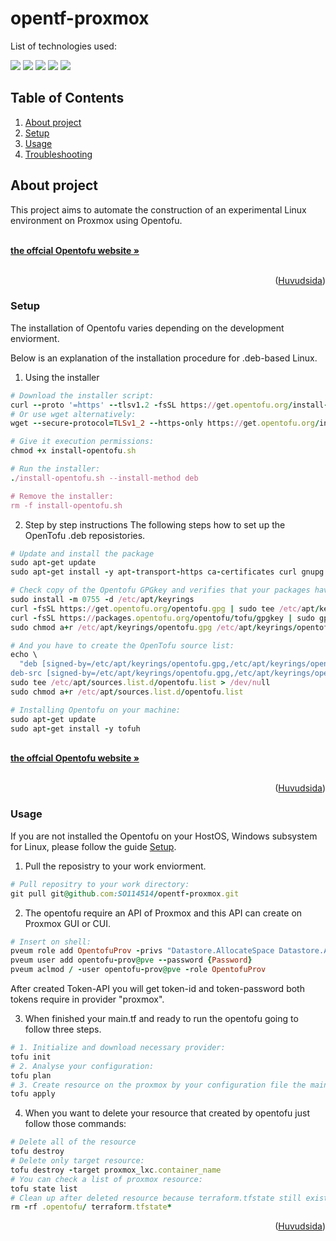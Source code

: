# opentf-proxmox
<div id="top"></div>
<p style="display: inline">
  <!-- List of technologies used --> 
  List of technologies used:
  
<img src="https://img.shields.io/badge/Proxmox--FFA500.svg?logo=Proxmox&style=plastic"> <img src="https://img.shields.io/badge/HCL--007FFF.svg?logo=HCL&style=plastic"> <img src="https://img.shields.io/badge/opentofu--FFFF00.svg?logo=opentofu&style=plastic"> <img src="https://img.shields.io/badge/Linux--FFA500.svg?logo=Linux&style=plastic"> <img src="https://img.shields.io/badge/WSL--007FFF.svg?logo=WSL&style=plastic">

## Table of Contents

1. [About project](#Aboutproject)
2. [Setup](https://github.com/SO114514/opentf-proxmox/tree/main?tab=readme-ov-file#setup)
3. [Usage](https://github.com/SO114514/opentf-proxmox/tree/main?tab=readme-ov-file#usage)
4. [Troubleshooting](#Troubleshooting)

## About project

This project aims to automate the construction of an experimental Linux environment on Proxmox using Opentofu. 

<!-- Describe the project overview -->

  <p align="left">
    <br />
    <!-- URL to the offcial Opentofu website -->
    <a href="https://opentofu.org/"><strong>the offcial Opentofu website »</strong></a>
    <br />
    <br />

<p align="right">(<a href="#top">Huvudsida</a>)</p>

### Setup
The installation of Opentofu varies depending on the development enviorment.

Below is an explanation of the installation procedure for .deb-based Linux.

 1. Using the installer

```ruby
# Download the installer script:
curl --proto '=https' --tlsv1.2 -fsSL https://get.opentofu.org/install-opentofu.sh -o install-opentofu.sh
# Or use wget alternatively:
wget --secure-protocol=TLSv1_2 --https-only https://get.opentofu.org/install-opentofu.sh -O install-opentofu.sh

# Give it execution permissions:
chmod +x install-opentofu.sh

# Run the installer:
./install-opentofu.sh --install-method deb

# Remove the installer:
rm -f install-opentofu.sh
```

 2. Step by step instructions
    The following steps how to set up the OpenTofu .deb reposistories.

```ruby
# Update and install the package
sudo apt-get update
sudo apt-get install -y apt-transport-https ca-certificates curl gnupg

# Check copy of the Opentofu GPGkey and verifies that your packages have indeed benn created using the official pipeline and not been tampered with:
sudo install -m 0755 -d /etc/apt/keyrings
curl -fsSL https://get.opentofu.org/opentofu.gpg | sudo tee /etc/apt/keyrings/opentofu.gpg >/dev/null
curl -fsSL https://packages.opentofu.org/opentofu/tofu/gpgkey | sudo gpg --no-tty --batch --dearmor -o /etc/apt/keyrings/opentofu-repo.gpg >/dev/null
sudo chmod a+r /etc/apt/keyrings/opentofu.gpg /etc/apt/keyrings/opentofu-repo.gpg

# And you have to create the OpenTofu source list:
echo \
  "deb [signed-by=/etc/apt/keyrings/opentofu.gpg,/etc/apt/keyrings/opentofu-repo.gpg] https://packages.opentofu.org/opentofu/tofu/any/ any main
deb-src [signed-by=/etc/apt/keyrings/opentofu.gpg,/etc/apt/keyrings/opentofu-repo.gpg] https://packages.opentofu.org/opentofu/tofu/any/ any main" | \
sudo tee /etc/apt/sources.list.d/opentofu.list > /dev/null
sudo chmod a+r /etc/apt/sources.list.d/opentofu.list

# Installing Opentofu on your machine:
sudo apt-get update
sudo apt-get install -y tofuh
```

  <p align="left">
    <br />
    <!-- URL to the offcial Opentofu website -->
    <a href="https://opentofu.org/docs/intro/install/deb/"><strong>the offcial Opentofu website »</strong></a>
    <br />
    <br />

<p align="right">(<a href="#top">Huvudsida</a>)</p>

### Usage
If you are not installed the Opentofu on your HostOS, Windows subsystem for Linux, please follow the guide  [Setup](https://github.com/SO114514/opentf-proxmox/tree/main?tab=readme-ov-file#setup).

1. Pull the reposistry to your work enviorment.
```ruby
# Pull repositry to your work directory:
git pull git@github.com:SO114514/opentf-proxmox.git
```
2. The opentofu require an API of Proxmox and this API can create on Proxmox GUI or CUI.
```ruby
# Insert on shell:
pveum role add OpentofuProv -privs "Datastore.AllocateSpace Datastore.AllocateTemplate Datastore.Audit Pool.Allocate Sys.Audit Sys.Console Sys.Modify VM.Allocate VM.Audit VM.Clone VM.Config.CDROM VM.Config.Cloudinit VM.Config.CPU VM.Config.Disk VM.Config.HWType VM.Config.Memory VM.Config.Network VM.Config.Options VM.Migrate VM.Monitor VM.PowerMgmt SDN.Use"
pveum user add opentofu-prov@pve --password {Password}
pveum aclmod / -user opentofu-prov@pve -role OpentofuProv
```
After created Token-API you will get token-id and token-password both tokens require in provider "proxmox".

3. When finished your main.tf and ready to run the opentofu going to follow three steps.
```ruby
# 1. Initialize and download necessary provider:
tofu init
# 2. Analyse your configuration:
tofu plan
# 3. Create resource on the proxmox by your configuration file the main.tf
tofu apply
```
4. When you want to delete your resource that created by opentofu just follow those commands:
```ruby
# Delete all of the resource
tofu destroy
# Delete only target resource:
tofu destroy -target proxmox_lxc.container_name
# You can check a list of proxmox resource:
tofu state list
# Clean up after deleted resource because terraform.tfstate still exists on your work directory:
rm -rf .opentofu/ terraform.tfstate*
```
<p align="left">
<p align="right">(<a href="#top">Huvudsida</a>)</p>
